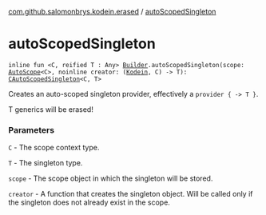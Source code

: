 [com.github.salomonbrys.kodein.erased](index.md) / [autoScopedSingleton](.)

# autoScopedSingleton

`inline fun <C, reified T : Any> `[`Builder`](../com.github.salomonbrys.kodein/-kodein/-builder/index.md)`.autoScopedSingleton(scope: `[`AutoScope`](../com.github.salomonbrys.kodein/-auto-scope/index.md)`<C>, noinline creator: (`[`Kodein`](../com.github.salomonbrys.kodein/-kodein/index.md)`, C) -> T): `[`CAutoScopedSingleton`](../com.github.salomonbrys.kodein/-c-auto-scoped-singleton/index.md)`<C, T>`

Creates an auto-scoped singleton provider, effectively a `provider { -> T }`.

T generics will be erased!

### Parameters

`C` - The scope context type.

`T` - The singleton type.

`scope` - The scope object in which the singleton will be stored.

`creator` - A function that creates the singleton object. Will be called only if the singleton does not already exist in the scope.
